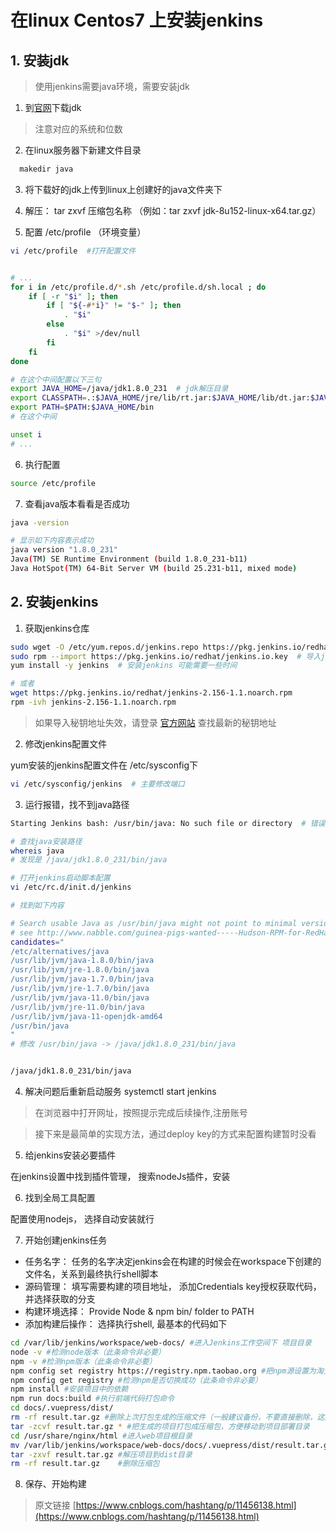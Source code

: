 # 在linux Centos7 上安装jenkins

## 1. 安装jdk

> 使用jenkins需要java环境，需要安装jdk

1. 到[官网](http://www.oracle.com/technetwork/java/javase/downloads/jdk8-downloads-2133151.html)下载jdk 

> 注意对应的系统和位数

2. 在linux服务器下新建文件目录

``` bash
  makedir java
```

3. 将下载好的jdk上传到linux上创建好的java文件夹下

4. 解压：  tar zxvf 压缩包名称 （例如：tar zxvf jdk-8u152-linux-x64.tar.gz）

5. 配置 /etc/profile （环境变量）

```bash
vi /etc/profile  #打开配置文件


# ...
for i in /etc/profile.d/*.sh /etc/profile.d/sh.local ; do
    if [ -r "$i" ]; then
        if [ "${-#*i}" != "$-" ]; then
            . "$i"
        else
            . "$i" >/dev/null
        fi
    fi
done

# 在这个中间配置以下三句
export JAVA_HOME=/java/jdk1.8.0_231  # jdk解压目录
export CLASSPATH=.:$JAVA_HOME/jre/lib/rt.jar:$JAVA_HOME/lib/dt.jar:$JAVA_HOME/lib/tools.jar
export PATH=$PATH:$JAVA_HOME/bin
# 在这个中间

unset i
# ...

```

6. 执行配置 

``` bash
source /etc/profile
```

7. 查看java版本看看是否成功

``` bash
java -version

# 显示如下内容表示成功
java version "1.8.0_231"
Java(TM) SE Runtime Environment (build 1.8.0_231-b11)
Java HotSpot(TM) 64-Bit Server VM (build 25.231-b11, mixed mode)

```

## 2. 安装jenkins

1. 获取jenkins仓库

``` bash
sudo wget -O /etc/yum.repos.d/jenkins.repo https://pkg.jenkins.io/redhat/jenkins.repo
sudo rpm --import https://pkg.jenkins.io/redhat/jenkins.io.key  # 导入jenkins包官方秘钥
yum install -y jenkins  # 安装jenkins 可能需要一些时间

# 或者
wget https://pkg.jenkins.io/redhat/jenkins-2.156-1.1.noarch.rpm
rpm -ivh jenkins-2.156-1.1.noarch.rpm

```
> 如果导入秘钥地址失效，请登录 [官方网站](https://pkg.jenkins.io/redhat/) 查找最新的秘钥地址


2. 修改jenkins配置文件

yum安装的jenkins配置文件在 /etc/sysconfig下

``` bash
vi /etc/sysconfig/jenkins  # 主要修改端口
```

3. 运行报错，找不到java路径

``` bash
Starting Jenkins bash: /usr/bin/java: No such file or directory  # 错误

# 查找java安装路径
whereis java
# 发现是 /java/jdk1.8.0_231/bin/java

# 打开jenkins启动脚本配置
vi /etc/rc.d/init.d/jenkins

# 找到如下内容

# Search usable Java as /usr/bin/java might not point to minimal version required by Jenkins.
# see http://www.nabble.com/guinea-pigs-wanted-----Hudson-RPM-for-RedHat-Linux-td25673707.html
candidates="
/etc/alternatives/java
/usr/lib/jvm/java-1.8.0/bin/java
/usr/lib/jvm/jre-1.8.0/bin/java
/usr/lib/jvm/java-1.7.0/bin/java
/usr/lib/jvm/jre-1.7.0/bin/java
/usr/lib/jvm/java-11.0/bin/java
/usr/lib/jvm/jre-11.0/bin/java
/usr/lib/jvm/java-11-openjdk-amd64
/usr/bin/java
"
# 修改 /usr/bin/java -> /java/jdk1.8.0_231/bin/java


/java/jdk1.8.0_231/bin/java

```

4. 解决问题后重新启动服务 systemctl start jenkins

> 在浏览器中打开网址，按照提示完成后续操作,注册账号

> 接下来是最简单的实现方法，通过deploy key的方式来配置构建暂时没看

5. 给jenkins安装必要插件

在jenkins设置中找到插件管理， 搜索nodeJs插件，安装

6. 找到全局工具配置

配置使用nodejs， 选择自动安装就行

7. 开始创建jenkins任务

 - 任务名字： 任务的名字决定jenkins会在构建的时候会在workspace下创建的文件名，关系到最终执行shell脚本
 - 源码管理： 填写需要构建的项目地址， 添加Credentials key授权获取代码， 并选择获取的分支
 - 构建环境选择：  Provide Node & npm bin/ folder to PATH  
 - 添加构建后操作： 选择执行shell, 最基本的代码如下

 ``` bash
cd /var/lib/jenkins/workspace/web-docs/ #进入Jenkins工作空间下 项目目录 
node -v #检测node版本（此条命令非必要）
npm -v #检测npm版本（此条命令非必要）
npm config set registry https://registry.npm.taobao.org #把npm源设置为淘宝源（这个你懂的）
npm config get registry #检测npm是否切换成功（此条命令非必要）
npm install #安装项目中的依赖
npm run docs:build #执行前端代码打包命令
cd docs/.vuepress/dist/
rm -rf result.tar.gz #删除上次打包生成的压缩文件（一般建议备份，不要直接删除，这边测试就无所谓啦）
tar -zcvf result.tar.gz * #把生成的项目打包成压缩包，方便移动到项目部署目录
cd /usr/share/nginx/html #进入web项目根目录
mv /var/lib/jenkins/workspace/web-docs/docs/.vuepress/dist/result.tar.gz ./  #移动刚刚打包好的项目到web项目根目录
tar -zxvf result.tar.gz #解压项目到dist目录
rm -rf result.tar.gz    #删除压缩包
 ```

8. 保存、开始构建

> 原文链接 [https://www.cnblogs.com/hashtang/p/11456138.html](https://www.cnblogs.com/hashtang/p/11456138.html)
